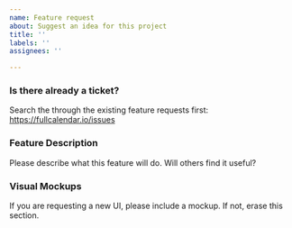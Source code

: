 ```yaml
---
name: Feature request
about: Suggest an idea for this project
title: ''
labels: ''
assignees: ''

---
```


### Is there already a ticket?

Search the through the existing feature requests first:
https://fullcalendar.io/issues

### Feature Description

Please describe what this feature will do.
Will others find it useful?

### Visual Mockups

If you are requesting a new UI, please include a mockup.
If not, erase this section.
